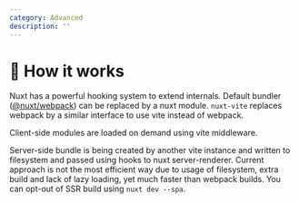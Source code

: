 ```yaml
---
category: Advanced
description: ''
---
```


# 🤔 How it works

Nuxt has a powerful hooking system to extend internals. Default bundler ([@nuxt/webpack](https://github.com/nuxt/nuxt.js/tree/dev/packages/webpack)) can be replaced by a nuxt module. `nuxt-vite` replaces webpack by a similar interface to use vite instead of webpack.

Client-side modules are loaded on demand using vite middleware.

Server-side bundle is being created by another vite instance and written to filesystem and passed using hooks to nuxt server-renderer.
Current approach is not the most efficient way due to usage of filesystem, extra build and lack of lazy loading,
yet much faster than webpack builds. You can opt-out of SSR build using `nuxt dev --spa`.
